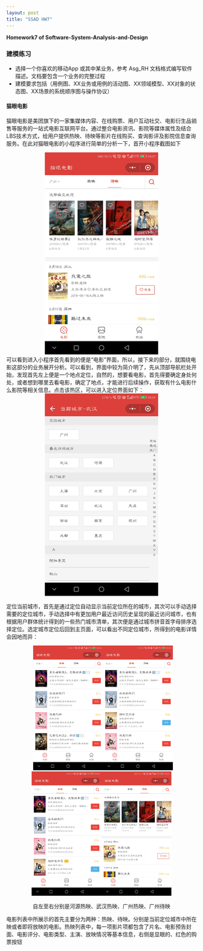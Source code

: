 ```yaml
---
layout: post
title: "SSAD HW7"
---
```

<b>Homework7 of Software-System-Analysis-and-Design</b>

### 建模练习 

- 选择一个你喜欢的移动App 或其中某业务，参考 Asg_RH 文档格式编写软件描述。文档要包含一个业务的完整过程
- 建模要求包括（用例图、XX业务或用例的活动图、XX领域模型、XX对象的状态图、XX场景的系统顺序图与操作协议）

#### 猫眼电影
猫眼电影是美团旗下的一家集媒体内容、在线购票、用户互动社交、电影衍生品销售等服务的一站式电影互联网平台。通过整合电影资讯、影院等媒体属性及结合LBS技术方式，给用户提供热映、待映等影片在线购买、查询影评及影院信息查询服务。在此对猫眼电影的小程序进行简单的分析一下，首开小程序截图如下
<center>
<img width = "300" src = "https://raw.githubusercontent.com/joece/joece.github.io/master/_includes/hw7/%E9%A6%96%E9%A1%B5.jpg">
</center>
可以看到进入小程序首先看到的便是“电影”界面，所以，接下来的部分，就围绕电影这部分的业务展开分析。可以看到，界面中较为简介明了，先从顶部导航栏处开始，发现首先左上便是一个地点定位，自然的，想要看电影，首先得要确定身处何处，或者想到哪里去看电影，确定了地点，才能进行后续操作，获取有什么电影什么影院等相关信息。点击该热区，可以进入定位界面如下：
<center>
<img width = "300" src = "https://raw.githubusercontent.com/joece/joece.github.io/master/_includes/hw7/定位.jpg">
</center>

定位当前城市，首先是通过定位自动显示当前定位所在的城市，其次可以手动选择需要的定位城市，手动选择中有更加用户最近访问历史呈现的最近访问城市，也有根据用户群体统计得到的一些热门城市清单，其次便是通过城市拼音首字母排序选择定位。选定城市定位后回到主页面，可以看出不同定位城市，所得到的电影详情会因地而异：
 
 <center>  
 <img width = 185 src = "https://raw.githubusercontent.com/joece/joece.github.io/master/_includes/hw7/河源.jpg"/><img width = 185 src = "https://raw.githubusercontent.com/joece/joece.github.io/master/_includes/hw7/武汉.jpg"/><img width = 185 src = "https://raw.githubusercontent.com/joece/joece.github.io/master/_includes/hw7/热映.jpg"/><img width = 185 src = "https://raw.githubusercontent.com/joece/joece.github.io/master/_includes/hw7/待映.jpg"/>

自左至右分别是河源热映、武汉热映、广州热映、广州待映
</center>

电影列表中所展示的首先主要分为两种：热映、待映。分别是当前定位城市中所在映或者即将放映的电影。热映列表中，每一项影片项都包含了片名、电影预告封面、电影评分、电影类型、主演、放映情况等基本信息，右侧是显眼的、红色的购票按钮
